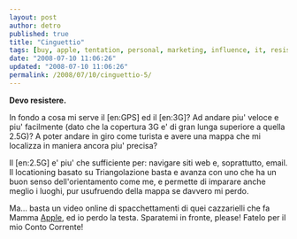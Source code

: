 ```yaml
---
layout: post
author: detro
published: true
title: "Cinguettio"
tags: [buy, apple, tentation, personal, marketing, influence, it, resist, iphone, curiosity, italian, 3g, gps]
date: "2008-07-10 11:06:26"
updated: "2008-07-10 11:06:26"
permalink: /2008/07/10/cinguettio-5/
---
```


<strong>Devo resistere.</strong>

In fondo a cosa mi serve il [en:GPS] ed il [en:3G]?
Ad andare piu' veloce e piu' facilmente (dato che la copertura 3G e' di gran lunga superiore a quella 2.5G)?
A poter andare in giro come turista e avere una mappa che mi localizza in maniera ancora piu' precisa?

Il [en:2.5G] e' piu' che sufficiente per: navigare siti web e, soprattutto, email.
Il locationing basato su Triangolazione basta e avanza con uno che ha un buon senso dell'orientamento come me, e permette di imparare anche meglio i luoghi, pur usufruendo della mappa se davvero mi perdo.

Ma... basta un video online di spacchettamenti di quei cazzarielli che fa Mamma <a href="http://www.apple.com">Apple</a>, ed io perdo la testa.
Sparatemi in fronte, please! Fatelo per il mio Conto Corrente!
